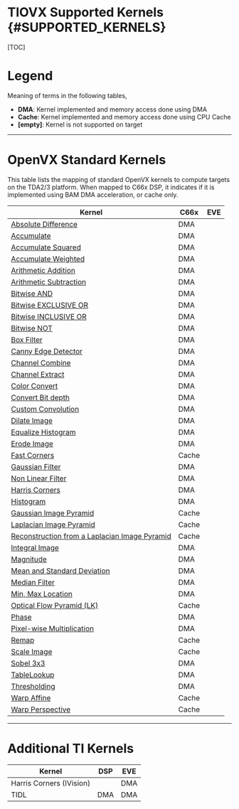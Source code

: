 # TIOVX Supported Kernels {#SUPPORTED_KERNELS}

[TOC]

# Legend

Meaning of terms in the following tables, 

- **DMA**:     Kernel implemented and memory access done using DMA
- **Cache**:   Kernel implemented and memory access done using CPU Cache
- **[empty]**: Kernel is not supported on target

---

# OpenVX Standard Kernels

This table lists the mapping of standard OpenVX kernels to compute targets
on the TDA2/3 platform.  When mapped to C66x DSP, it indicates if it is implemented
using BAM DMA acceleration, or cache only.

Kernel | C66x | EVE |
-------|------|-----|
[Absolute Difference](https://www.khronos.org/registry/OpenVX/specs/1.1/html/dc/ddf/group__group__vision__function__absdiff.html)              | DMA | |
[Accumulate](https://www.khronos.org/registry/OpenVX/specs/1.1/html/d0/d77/group__group__vision__function__accumulate.html)                    | DMA | |
[Accumulate Squared](https://www.khronos.org/registry/OpenVX/specs/1.1/html/d0/d2c/group__group__vision__function__accumulate__square.html)    | DMA | |
[Accumulate Weighted](https://www.khronos.org/registry/OpenVX/specs/1.1/html/d2/d2e/group__group__vision__function__accumulate__weighted.html) | DMA | |
[Arithmetic Addition](https://www.khronos.org/registry/OpenVX/specs/1.1/html/d6/db0/group__group__vision__function__add.html)                  | DMA | |
[Arithmetic Subtraction](https://www.khronos.org/registry/OpenVX/specs/1.1/html/d6/d6d/group__group__vision__function__sub.html)               | DMA | |
[Bitwise AND](https://www.khronos.org/registry/OpenVX/specs/1.1/html/d4/d4e/group__group__vision__function__and.html)                          | DMA | |
[Bitwise EXCLUSIVE OR](https://www.khronos.org/registry/OpenVX/specs/1.1/html/d3/dd1/group__group__vision__function__xor.html)                 | DMA | |
[Bitwise INCLUSIVE OR](https://www.khronos.org/registry/OpenVX/specs/1.1/html/d2/d5d/group__group__vision__function__or.html)                  | DMA | |
[Bitwise NOT](https://www.khronos.org/registry/OpenVX/specs/1.1/html/dc/d06/group__group__vision__function__not.html)                          | DMA | |
[Box Filter](https://www.khronos.org/registry/OpenVX/specs/1.1/html/da/d7c/group__group__vision__function__box__image.html)                    | DMA | |
[Canny Edge Detector](https://www.khronos.org/registry/OpenVX/specs/1.1/html/d7/d71/group__group__vision__function__canny.html)                | DMA | |
[Channel Combine](https://www.khronos.org/registry/OpenVX/specs/1.1/html/de/df2/group__group__vision__function__channelcombine.html)           | DMA | |
[Channel Extract](https://www.khronos.org/registry/OpenVX/specs/1.1/html/dd/dc1/group__group__vision__function__channelextract.html)           | DMA | |
[Color Convert](https://www.khronos.org/registry/OpenVX/specs/1.1/html/d1/dc2/group__group__vision__function__colorconvert.html)               | DMA | |
[Convert Bit depth](https://www.khronos.org/registry/OpenVX/specs/1.1/html/de/d73/group__group__vision__function__convertdepth.html)           | DMA | |
[Custom Convolution](https://www.khronos.org/registry/OpenVX/specs/1.1/html/d3/d3b/group__group__vision__function__custom__convolution.html)   | DMA | |
[Dilate Image](https://www.khronos.org/registry/OpenVX/specs/1.1/html/dc/d73/group__group__vision__function__dilate__image.html)               | DMA | |
[Equalize Histogram](https://www.khronos.org/registry/OpenVX/specs/1.1/html/d1/d70/group__group__vision__function__equalize__hist.html)        | DMA | |
[Erode Image](https://www.khronos.org/registry/OpenVX/specs/1.1/html/dc/dff/group__group__vision__function__erode__image.html)                 | DMA | |
[Fast Corners](https://www.khronos.org/registry/OpenVX/specs/1.1/html/dd/d22/group__group__vision__function__fast.html)                        | Cache   |  |
[Gaussian Filter](https://www.khronos.org/registry/OpenVX/specs/1.1/html/d6/d58/group__group__vision__function__gaussian__image.html)          | DMA   |  |
[Non Linear Filter](https://www.khronos.org/registry/OpenVX/specs/1.1/html/d5/dc5/group__group__vision__function__nonlinear__filter.html)      | DMA   |  |
[Harris Corners](https://www.khronos.org/registry/OpenVX/specs/1.1/html/d7/d5f/group__group__vision__function__harris.html)                    | DMA   |  |
[Histogram](https://www.khronos.org/registry/OpenVX/specs/1.1/html/d6/dcb/group__group__vision__function__histogram.html)                      | DMA   |  |
[Gaussian Image Pyramid](https://www.khronos.org/registry/OpenVX/specs/1.1/html/d0/d15/group__group__vision__function__gaussian__pyramid.html) | Cache |  |
[Laplacian Image Pyramid](https://www.khronos.org/registry/OpenVX/specs/1.1/html/dc/d60/group__group__vision__function__laplacian__pyramid.html) | Cache   |  |
[Reconstruction from a Laplacian Image Pyramid](https://www.khronos.org/registry/OpenVX/specs/1.1/html/dd/daa/group__group__vision__function__laplacian__reconstruct.html) | Cache   |  |
[Integral Image](https://www.khronos.org/registry/OpenVX/specs/1.1/html/d0/d7b/group__group__vision__function__integral__image.html)           | DMA   |  |
[Magnitude](https://www.khronos.org/registry/OpenVX/specs/1.1/html/dd/df2/group__group__vision__function__magnitude.html)                      | DMA   |  |
[Mean and Standard Deviation](https://www.khronos.org/registry/OpenVX/specs/1.1/html/d8/d85/group__group__vision__function__meanstddev.html)   | DMA   |  |
[Median Filter](https://www.khronos.org/registry/OpenVX/specs/1.1/html/d3/d77/group__group__vision__function__median__image.html)              | DMA   |  |
[Min, Max Location](https://www.khronos.org/registry/OpenVX/specs/1.1/html/d8/d05/group__group__vision__function__minmaxloc.html)              | DMA   |  |
[Optical Flow Pyramid (LK)](https://www.khronos.org/registry/OpenVX/specs/1.1/html/d0/d0c/group__group__vision__function__opticalflowpyrlk.html) | Cache   |  |
[Phase](https://www.khronos.org/registry/OpenVX/specs/1.1/html/db/d4e/group__group__vision__function__phase.html)                              | DMA   |  |
[Pixel-wise Multiplication](https://www.khronos.org/registry/OpenVX/specs/1.1/html/d7/dae/group__group__vision__function__mult.html)           | DMA   |  |
[Remap](https://www.khronos.org/registry/OpenVX/specs/1.1/html/df/dca/group__group__vision__function__remap.html)                              | Cache   |  |
[Scale Image](https://www.khronos.org/registry/OpenVX/specs/1.1/html/d1/d26/group__group__vision__function__scale__image.html)                 | Cache   |  |
[Sobel 3x3](https://www.khronos.org/registry/OpenVX/specs/1.1/html/da/d4b/group__group__vision__function__sobel3x3.html)                       | DMA   |  |
[TableLookup](https://www.khronos.org/registry/OpenVX/specs/1.1/html/d5/d4e/group__group__vision__function__lut.html)                          | DMA   |  |
[Thresholding](https://www.khronos.org/registry/OpenVX/specs/1.1/html/d3/d1e/group__group__vision__function__threshold.html)                   | DMA   |  |
[Warp Affine](https://www.khronos.org/registry/OpenVX/specs/1.1/html/d5/d5f/group__group__vision__function__warp__affine.html)                 | Cache   |  |
[Warp Perspective](https://www.khronos.org/registry/OpenVX/specs/1.1/html/da/d6a/group__group__vision__function__warp__perspective.html)       | Cache   |  |

---

# Additional TI Kernels

Kernel                            | DSP | EVE
----------------------------------|-----|-------
Harris Corners (IVision)          |     | DMA
TIDL                              | DMA | DMA

